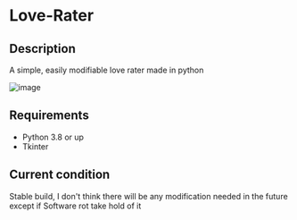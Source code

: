 # Love-Rater

## Description
A simple, easily modifiable love rater made in python


![image](https://user-images.githubusercontent.com/94969176/206136240-479253c5-0060-463f-8ef9-76a119a5856e.png)

## Requirements
- Python 3.8 or up
- Tkinter

## Current condition
Stable build, I don't think there will be any modification needed in the future except if Software rot take hold of it
